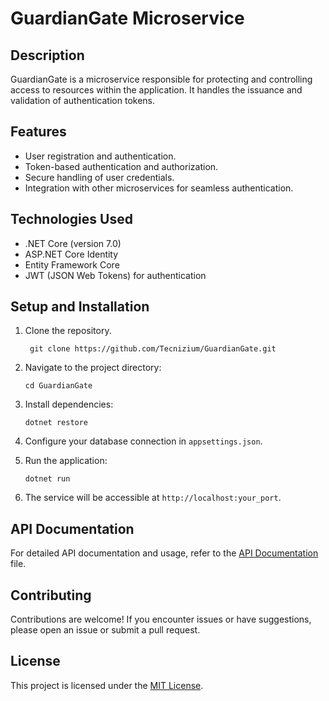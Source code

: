 
# GuardianGate Microservice

## Description
GuardianGate is a microservice responsible for protecting and controlling access to resources within the application. It handles the issuance and validation of authentication tokens.

## Features

- User registration and authentication.
- Token-based authentication and authorization.
- Secure handling of user credentials.
- Integration with other microservices for seamless authentication.

## Technologies Used

- .NET Core (version 7.0)
- ASP.NET Core Identity
- Entity Framework Core
- JWT (JSON Web Tokens) for authentication

## Setup and Installation

1. Clone the repository.
   ```
    git clone https://github.com/Tecnizium/GuardianGate.git
   ```
2. Navigate to the project directory:
   ```
   cd GuardianGate
   ```
3. Install dependencies:
   ```
   dotnet restore
   ```
4. Configure your database connection in `appsettings.json`.

5. Run the application:
   ```
   dotnet run
   ```
6. The service will be accessible at `http://localhost:your_port`.

## API Documentation

For detailed API documentation and usage, refer to the [API Documentation](API_DOCS.md) file.

## Contributing

Contributions are welcome! If you encounter issues or have suggestions, please open an issue or submit a pull request.

## License

This project is licensed under the [MIT License](LICENSE).